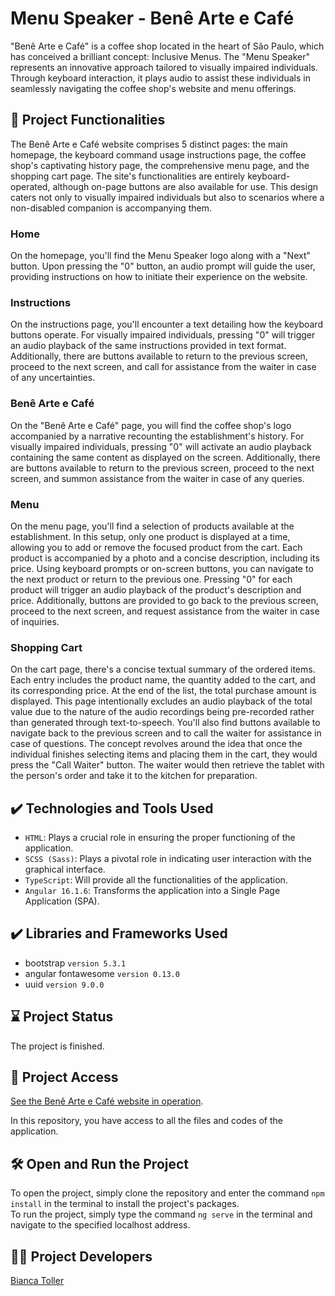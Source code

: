# Menu Speaker - Benê Arte e Café

"Benê Arte e Café" is a coffee shop located in the heart of São Paulo, which has conceived a brilliant concept: Inclusive Menus. The "Menu Speaker" represents an innovative approach tailored to visually impaired individuals. Through keyboard interaction, it plays audio to assist these individuals in seamlessly navigating the coffee shop's website and menu offerings.

## 🔨 Project Functionalities

The Benê Arte e Café website comprises 5 distinct pages: the main homepage, the keyboard command usage instructions page, the coffee shop's captivating history page, the comprehensive menu page, and the shopping cart page. The site's functionalities are entirely keyboard-operated, although on-page buttons are also available for use. This design caters not only to visually impaired individuals but also to scenarios where a non-disabled companion is accompanying them.

### Home

On the homepage, you'll find the Menu Speaker logo along with a "Next" button. Upon pressing the "0" button, an audio prompt will guide the user, providing instructions on how to initiate their experience on the website.

### Instructions

On the instructions page, you'll encounter a text detailing how the keyboard buttons operate. For visually impaired individuals, pressing "0" will trigger an audio playback of the same instructions provided in text format. Additionally, there are buttons available to return to the previous screen, proceed to the next screen, and call for assistance from the waiter in case of any uncertainties.

### Benê Arte e Café

On the "Benê Arte e Café" page, you will find the coffee shop's logo accompanied by a narrative recounting the establishment's history. For visually impaired individuals, pressing "0" will activate an audio playback containing the same content as displayed on the screen. Additionally, there are buttons available to return to the previous screen, proceed to the next screen, and summon assistance from the waiter in case of any queries.

### Menu

On the menu page, you'll find a selection of products available at the establishment. In this setup, only one product is displayed at a time, allowing you to add or remove the focused product from the cart. Each product is accompanied by a photo and a concise description, including its price. Using keyboard prompts or on-screen buttons, you can navigate to the next product or return to the previous one. Pressing "0" for each product will trigger an audio playback of the product's description and price. Additionally, buttons are provided to go back to the previous screen, proceed to the next screen, and request assistance from the waiter in case of inquiries.

### Shopping Cart

On the cart page, there's a concise textual summary of the ordered items. Each entry includes the product name, the quantity added to the cart, and its corresponding price. At the end of the list, the total purchase amount is displayed. This page intentionally excludes an audio playback of the total value due to the nature of the audio recordings being pre-recorded rather than generated through text-to-speech.
You'll also find buttons available to navigate back to the previous screen and to call the waiter for assistance in case of questions. The concept revolves around the idea that once the individual finishes selecting items and placing them in the cart, they would press the "Call Waiter" button. The waiter would then retrieve the tablet with the person's order and take it to the kitchen for preparation.

## ✔️ Technologies and Tools Used

- `HTML`: Plays a crucial role in ensuring the proper functioning of the application.
- `SCSS (Sass)`: Plays a pivotal role in indicating user interaction with the graphical interface.
- `TypeScript`: Will provide all the functionalities of the application.
- `Angular 16.1.6`: Transforms the application into a Single Page Application (SPA).

## ✔️ Libraries and Frameworks Used

- bootstrap `version 5.3.1`
- angular fontawesome `version 0.13.0`
- uuid `version 9.0.0`

## ⌛ Project Status

The project is finished.

## 📁 Project Access

[See the Benê Arte e Café website in operation](https://bene-arte-e-cafe.vercel.app/home).

In this repository, you have access to all the files and codes of the application.<br/>

## 🛠️ Open and Run the Project

To open the project, simply clone the repository and enter the command `npm install` in the terminal to install the project's packages.<br/>
To run the project, simply type the command `ng serve` in the terminal and navigate to the specified localhost address.

## 👩‍💻 Project Developers

<a href="https://github.com/bitoller" target="_blank">Bianca Toller</a>
